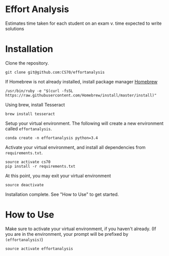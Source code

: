 # Effort Analysis
Estimates time taken for each student on an exam v. time expected to write solutions

# Installation

Clone the repository.

```
git clone git@github.com:CS70/effortanalysis
```

If Homebrew is not already installed, install package manager [Homebrew](brew.sh)

```
/usr/bin/ruby -e "$(curl -fsSL https://raw.githubusercontent.com/Homebrew/install/master/install)"
```

Using brew, install Tesseract

```
brew install tesseract
```

Setup your virtual environment. The following will create a new environment called `effortanalysis`.

```
conda create -n effortanalysis python=3.4
```

Activate your virtual environment, and install all dependencies from `requirements.txt`.

```
source activate cs70
pip install -r requirements.txt
```

At this point, you may exit your virtual environment

```
source deactivate
```

Installation complete. See "How to Use" to get started.

# How to Use

Make sure to activate your virtual environment, if you haven't already. (If you are in the environment, your prompt will be prefixed by `(effortanalysis)`)

```
source activate effortanalysis
```

